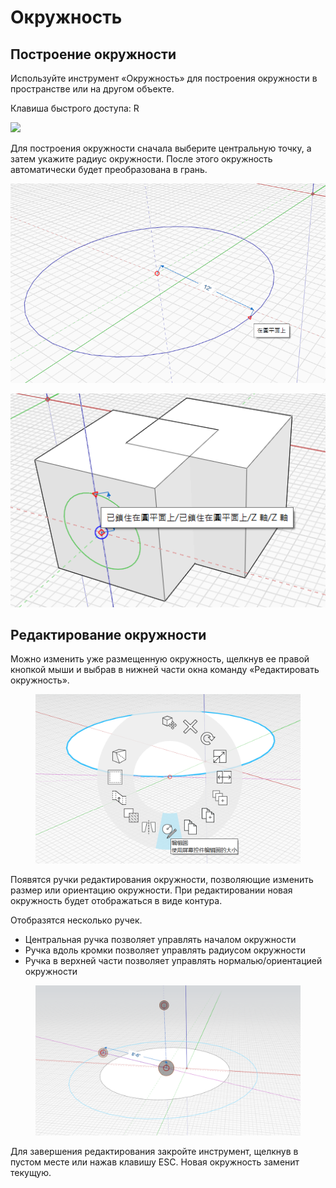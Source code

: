 # Окружность 

## Построение окружности

Используйте инструмент «Окружность» для построения окружности в пространстве или на другом объекте.

Клавиша быстрого доступа: R

![](../.gitbook/assets/circle\_toolbar.png)

Для построения окружности сначала выберите центральную точку, а затем укажите радиус окружности. После этого окружность автоматически будет преобразована в грань.

![](../.gitbook/assets/circle1.png)

![](../.gitbook/assets/circle2.png)

## Редактирование окружности

Можно изменить уже размещенную окружность, щелкнув ее правой кнопкой мыши и выбрав в нижней части окна команду «Редактировать окружность».

<figure><img src="../.gitbook/assets/EditCircle1.png" alt=""><figcaption></figcaption></figure>

Появятся ручки редактирования окружности, позволяющие изменить размер или ориентацию окружности. При редактировании новая окружность будет отображаться в виде контура.

Отобразятся несколько ручек.

* Центральная ручка позволяет управлять началом окружности
* Ручка вдоль кромки позволяет управлять радиусом окружности
* Ручка в верхней части позволяет управлять нормалью/ориентацией окружности

<figure><img src="../.gitbook/assets/image (2) (2).png" alt=""><figcaption></figcaption></figure>

Для завершения редактирования закройте инструмент, щелкнув в пустом месте или нажав клавишу ESC. Новая окружность заменит текущую.
